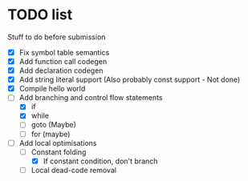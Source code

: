 # TODO list

Stuff to do before submission

- [x] Fix symbol table semantics
- [x] Add function call codegen
- [x] Add declaration codegen
- [x] Add string literal support (Also probably const support - Not done)
- [x] Compile hello world
- [ ] Add branching and control flow statements
  - [x] if
  - [x] while
  - [ ] goto (Maybe)
  - [ ] for (maybe)
- [ ] Add local optimisations
  - [ ] Constant folding
    - [x] If constant condition, don't branch
  - [ ] Local dead-code removal
